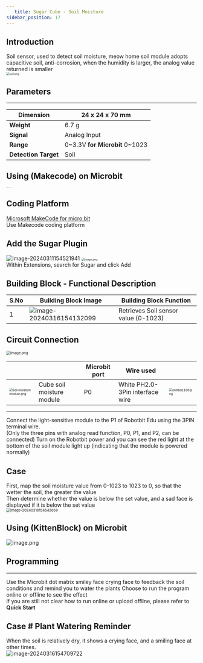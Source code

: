 ```yaml
---
   title: Sugar Cube - Soil Moisture
sidebar_position: 17
---
```



## Introduction
Soil sensor, used to detect soil moisture, meow home soil module adopts capacitive soil, anti-corrosion, when the humidity is larger, the analog value returned is smaller<br /><img src="https://learn.kittenbot.cn/2024md_pic/1636035841223-6879353d-8781-4191-afc2-9a801c3506a1.png" alt="soil.png" style="zoom:50%;" />





## Parameters
---
| **Dimension** | 24 x 24 x 70 mm |
| --- | --- |
| **Weight** | 6.7 g |
| **Signal** | Analog Input |
| **Range** | 0~3.3V **for Microbit** 0~1023 |
| **Detection Target** | Soil |





## Using (Makecode) on Microbit
<img src="https://learn.kittenbot.cn/2024md_pic/1709112761000-c84282ba-fe71-45c1-8ad4-8e7f6fc4738f.png" alt="Robotbit_压缩后.png" style="zoom:10%;" />





##   Coding Platform
[Microsoft MakeCode for micro:bit](https://makecode.microbit.org/#editor)<br />Use Makecode coding platform





## Add the Sugar Plugin
![image-20240311154521941](https://learn.kittenbot.cn/2024md_pic/image-20240311154521941.png)
<img src="https://learn.kittenbot.cn/2024md_pic/1709111641678-73b61119-c29c-4b48-add7-375ce9a15935.png" alt="image.png" style="zoom: 50%;" /><br />
Within Extensions, search for Sugar and click Add





## Building Block - Functional Description
| S.No | Building Block Image | Building Block Function |
| --- | --- | --- |
| 1 | ![image-20240316154132099](https://learn.kittenbot.cn/2024md_pic/image-20240316154132099.png) | Retrieves Soil sensor value (0-1023) |





## Circuit Connection
<img src="https://learn.kittenbot.cn/2024md_pic/1709804960998-4d716b9e-6abb-43e4-9e24-e169b29bd6b7.png" alt="image.png" style="zoom: 67%;" />

|  |  | Microbit port | Wire used |  |
| --- | --- | --- | --- | --- |
| <img src="https://learn.kittenbot.cn/2024md_pic/1709805000326-8e9a9552-4c68-4278-a5d6-d4e5399bec81.png" alt="Soil moisture module.png" style="zoom:50%;" /> | Cube soil moisture module | P0 | White PH2.0-3Pin interface wire | <img src="https://learn.kittenbot.cn/2024md_pic/1694663456622-fdd52039-7a0c-451f-96a0-feabdc797516.png" alt="untitled.100.png" style="zoom:50%;" /> |
---
Connect the light-sensitive module to the P1 of Robotbit Edu using the 3PIN terminal wire.<br />(Only the three pins with analog read function, P0, P1, and P2, can be connected)
Turn on the Robotbit power and you can see the red light at the bottom of the soil module light up (indicating that the module is powered normally)<br />





## Case
First, map the soil moisture value from 0-1023 to 1023 to 0, so that the wetter the soil, the greater the value<br />Then determine whether the value is below the set value, and a sad face is displayed if it is below the set value<br /><img src="https://learn.kittenbot.cn/2024md_pic/image-20240316154542659.png" alt="image-20240316154542659" style="zoom:67%;" />



## Using (KittenBlock) on Microbit



![image.png](https://learn.kittenbot.cn/2024md_pic/1634634849400-80cfdda4-b29b-483f-99b8-14ce5faf4b40.png)









## Programming
---
Use the Microbit dot matrix smiley face crying face to feedback the soil conditions and remind you to water the plants
Choose to run the program online or offline to see the effect<br />If you are still not clear how to run online or upload offline, please refer to **Quick Start**





## Case # Plant Watering Reminder
When the soil is relatively dry, it shows a crying face, and a smiling face at other times.<br />
![image-20240316154709722](https://learn.kittenbot.cn/2024md_pic/image-20240316154709722.png)



